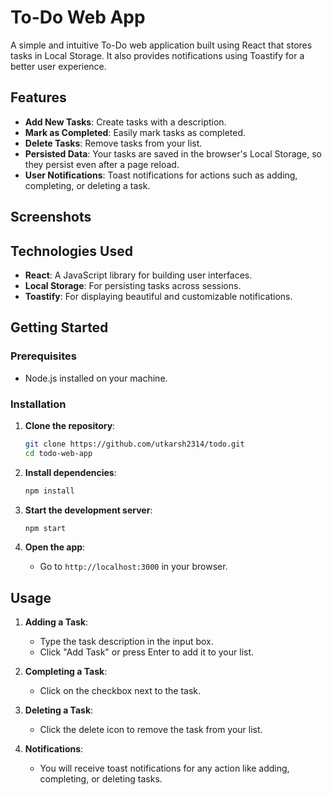 # To-Do Web App

A simple and intuitive To-Do web application built using React that stores tasks in Local Storage. It also provides notifications using Toastify for a better user experience.

## Features

- **Add New Tasks**: Create tasks with a description.
- **Mark as Completed**: Easily mark tasks as completed.
- **Delete Tasks**: Remove tasks from your list.
- **Persisted Data**: Your tasks are saved in the browser's Local Storage, so they persist even after a page reload.
- **User Notifications**: Toast notifications for actions such as adding, completing, or deleting a task.

## Screenshots



## Technologies Used

- **React**: A JavaScript library for building user interfaces.
- **Local Storage**: For persisting tasks across sessions.
- **Toastify**: For displaying beautiful and customizable notifications.

## Getting Started

### Prerequisites

- Node.js installed on your machine.

### Installation

1. **Clone the repository**:
    ```bash
    git clone https://github.com/utkarsh2314/todo.git
    cd todo-web-app
    ```

2. **Install dependencies**:
    ```bash
    npm install
    ```

3. **Start the development server**:
    ```bash
    npm start
    ```

4. **Open the app**:
    - Go to `http://localhost:3000` in your browser.

## Usage

1. **Adding a Task**:
   - Type the task description in the input box.
   - Click "Add Task" or press Enter to add it to your list.

2. **Completing a Task**:
   - Click on the checkbox next to the task.

3. **Deleting a Task**:
   - Click the delete icon to remove the task from your list.

4. **Notifications**:
   - You will receive toast notifications for any action like adding, completing, or deleting tasks.

